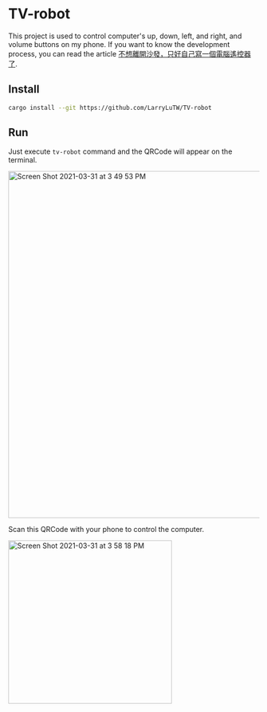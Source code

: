 # TV-robot

This project is used to control computer's up, down, left, and right, and volume buttons on my phone. If you want to know the development process, you can read the article [不想離開沙發，只好自己寫一個電腦遙控器了](https://medium.com/starbugs/how-to-make-a-computer-controller-7f8ffcdbe993).

## Install

```sh
cargo install --git https://github.com/LarryLuTW/TV-robot
```

## Run

Just execute `tv-robot` command and the QRCode will appear on the terminal.

<img width="697" alt="Screen Shot 2021-03-31 at 3 49 53 PM" src="https://user-images.githubusercontent.com/10403741/113109894-046d5f80-9239-11eb-9f09-61dc372218c0.png">

Scan this QRCode with your phone to control the computer.

<img width="328" alt="Screen Shot 2021-03-31 at 3 58 18 PM" src="https://user-images.githubusercontent.com/10403741/113110769-08e64800-923a-11eb-81cb-7b0abb651cde.png">
